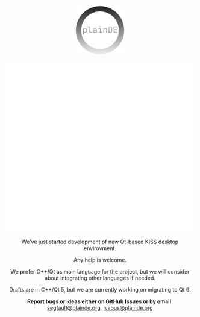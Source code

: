 <div align=center>

  
  <img src="https://raw.githubusercontent.com/plainDE/.github/main/profile/logo.png" width="128" height="128">

  ![Metrics](/github-metrics.svg)
  
  <p>We've just started development of new Qt-based KISS desktop envirovment.</p>
 
  <p>Any help is welcome.</p>
  
  <p>We prefer C++/Qt as main language for the project, but we will consider about integrating other languages if needed.</p>
  
  <p>Drafts are in C++/Qt 5, but we are currently working on migrating to Qt 6.</p>

  <b>Report bugs or ideas either on GitHub Issues or by email:</b><br>
  <a href="mailto:segfault@plainde.org">segfault@plainde.org</a>, <a href="mailto:ivabus@plainde.org">ivabus@plainde.org</a>

  <!--- <b>Report bugs or ideas either on GitHub Issues or at   or at  </b> --->


</div>
